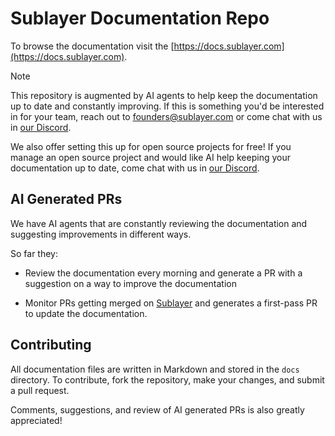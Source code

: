 # Sublayer Documentation Repo

To browse the documentation visit the [https://docs.sublayer.com](https://docs.sublayer.com).

> [!NOTE]
> This repository is augmented by AI agents to help keep the documentation up to
> date and constantly improving. If this is something you'd be interested in for
> your team, reach out to [founders@sublayer.com](mailto:founders@sublayer.com) or
> come chat with us in [our Discord](https://discord.gg/TvgHDNEGWa).
>
> We also offer setting this up for open source projects for free! If you manage
> an open source project and would like AI help keeping your documentation up to
> date, come chat with us in [our Discord](https://discord.gg/TvgHDNEGWa).

## AI Generated PRs

We have AI agents that are constantly reviewing the documentation and suggesting
improvements in different ways.

So far they:

* Review the documentation every morning and generate a PR with a suggestion on
  a way to improve the documentation

* Monitor PRs getting merged on [Sublayer](https://github.com/sublayerapp/sublayer) and generates a first-pass PR to update the documentation.

## Contributing

All documentation files are written in Markdown and stored in the `docs` directory. To contribute, fork the repository, make your changes, and submit a pull request.

Comments, suggestions, and review of AI generated PRs is also greatly appreciated!

